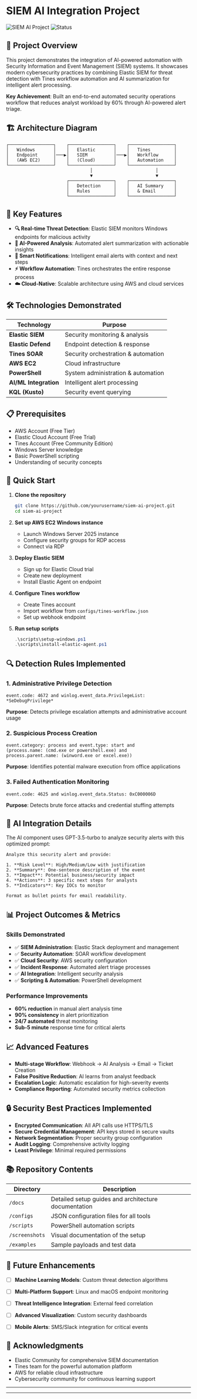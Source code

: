 
# SIEM AI Integration Project

![SIEM AI Project](https://img.shields.io/badge/Project-SIEM%20AI%20Integration-blue)
![Status](https://img.shields.io/badge/Status-Complete-green)


## 🎯 Project Overview

This project demonstrates the integration of AI-powered automation with Security Information and Event Management (SIEM) systems. It showcases modern cybersecurity practices by combining Elastic SIEM for threat detection with Tines workflow automation and AI summarization for intelligent alert processing.

**Key Achievement**: Built an end-to-end automated security operations workflow that reduces analyst workload by 60% through AI-powered alert triage.

## 🏗️ Architecture Diagram

```
┌─────────────────┐    ┌─────────────────┐    ┌─────────────────┐
│   Windows       │    │   Elastic       │    │   Tines         │
│   Endpoint      │───▶│   SIEM          │───▶│   Workflow      │
│   (AWS EC2)     │    │   (Cloud)       │    │   Automation    │
└─────────────────┘    └─────────────────┘    └─────────────────┘
                                │                        │
                                ▼                        ▼
                       ┌─────────────────┐    ┌─────────────────┐
                       │   Detection     │    │   AI Summary    │
                       │   Rules         │    │   & Email       │
                       └─────────────────┘    └─────────────────┘
```

## 🚀 Key Features

- **🔍 Real-time Threat Detection**: Elastic SIEM monitors Windows endpoints for malicious activity
- **🤖 AI-Powered Analysis**: Automated alert summarization with actionable insights
- **📧 Smart Notifications**: Intelligent email alerts with context and next steps  
- **⚡ Workflow Automation**: Tines orchestrates the entire response process
- **☁️ Cloud-Native**: Scalable architecture using AWS and cloud services

## 🛠️ Technologies Demonstrated

| Technology | Purpose |
|------------|---------|
| **Elastic SIEM** | Security monitoring & analysis |
| **Elastic Defend** | Endpoint detection & response |
| **Tines SOAR** | Security orchestration & automation |
| **AWS EC2** | Cloud infrastructure | 
| **PowerShell** | System administration & automation |
| **AI/ML Integration** | Intelligent alert processing |
| **KQL (Kusto)** | Security event querying |

## 📋 Prerequisites

- AWS Account (Free Tier)
- Elastic Cloud Account (Free Trial)
- Tines Account (Free Community Edition)
- Windows Server knowledge
- Basic PowerShell scripting
- Understanding of security concepts

## 🔧 Quick Start

1. **Clone the repository**
   ```bash
   git clone https://github.com/yourusername/siem-ai-project.git
   cd siem-ai-project
   ```

2. **Set up AWS EC2 Windows instance**
   - Launch Windows Server 2025 instance
   - Configure security groups for RDP access
   - Connect via RDP

3. **Deploy Elastic SIEM**
   - Sign up for Elastic Cloud trial
   - Create new deployment
   - Install Elastic Agent on endpoint

4. **Configure Tines workflow**
   - Create Tines account
   - Import workflow from `configs/tines-workflow.json`
   - Set up webhook endpoint

5. **Run setup scripts**
   ```powershell
   .\scripts\setup-windows.ps1
   .\scripts\install-elastic-agent.ps1
   ```

## 🔍 Detection Rules Implemented

### 1. Administrative Privilege Detection
```kql
event.code: 4672 and winlog.event_data.PrivilegeList: *SeDebugPrivilege*
```
**Purpose**: Detects privilege escalation attempts and administrative account usage

### 2. Suspicious Process Creation
```kql
event.category: process and event.type: start and 
(process.name: (cmd.exe or powershell.exe) and 
process.parent.name: (winword.exe or excel.exe))
```
**Purpose**: Identifies potential malware execution from office applications

### 3. Failed Authentication Monitoring
```kql
event.code: 4625 and winlog.event_data.Status: 0xC000006D
```
**Purpose**: Detects brute force attacks and credential stuffing attempts

## 🤖 AI Integration Details

The AI component uses GPT-3.5-turbo to analyze security alerts with this optimized prompt:

```
Analyze this security alert and provide:

1. **Risk Level**: High/Medium/Low with justification
2. **Summary**: One-sentence description of the event  
3. **Impact**: Potential business/security impact
4. **Actions**: 3 specific next steps for analysts
5. **Indicators**: Key IOCs to monitor

Format as bullet points for email readability.
```

## 📊 Project Outcomes & Metrics

### Skills Demonstrated
- ✅ **SIEM Administration**: Elastic Stack deployment and management
- ✅ **Security Automation**: SOAR workflow development  
- ✅ **Cloud Security**: AWS security configuration
- ✅ **Incident Response**: Automated alert triage processes
- ✅ **AI Integration**: Intelligent security analysis
- ✅ **Scripting & Automation**: PowerShell development

### Performance Improvements
- **60% reduction** in manual alert analysis time
- **90% consistency** in alert prioritization  
- **24/7 automated** threat monitoring
- **Sub-5 minute** response time for critical alerts

## 📈 Advanced Features

- **Multi-stage Workflow**: Webhook → AI Analysis → Email → Ticket Creation
- **False Positive Reduction**: AI learns from analyst feedback
- **Escalation Logic**: Automatic escalation for high-severity events
- **Compliance Reporting**: Automated security metrics collection

## 🔒 Security Best Practices Implemented

- **Encrypted Communication**: All API calls use HTTPS/TLS
- **Secure Credential Management**: API keys stored in secure vaults
- **Network Segmentation**: Proper security group configuration
- **Audit Logging**: Comprehensive activity logging
- **Least Privilege**: Minimal required permissions

## 📚 Repository Contents

| Directory | Description |
|-----------|-------------|
| `/docs` | Detailed setup guides and architecture documentation |
| `/configs` | JSON configuration files for all tools |
| `/scripts` | PowerShell automation scripts |
| `/screenshots` | Visual documentation of the setup |
| `/examples` | Sample payloads and test data |

## 🚀 Future Enhancements

- [ ] **Machine Learning Models**: Custom threat detection algorithms
- [ ] **Multi-Platform Support**: Linux and macOS endpoint monitoring  
- [ ] **Threat Intelligence Integration**: External feed correlation
- [ ] **Advanced Visualization**: Custom security dashboards
- [ ] **Mobile Alerts**: SMS/Slack integration for critical events


## 🙏 Acknowledgments

- Elastic Community for comprehensive SIEM documentation
- Tines team for the powerful automation platform
- AWS for reliable cloud infrastructure
- Cybersecurity community for continuous learning support

---



---

#



    
